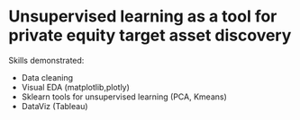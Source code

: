 # Unsupervised learning as a tool for private equity target asset discovery

Skills demonstrated: 
- Data cleaning 
- Visual EDA (matplotlib,plotly)
- Sklearn tools for unsupervised learning (PCA, Kmeans)
- DataViz (Tableau)
